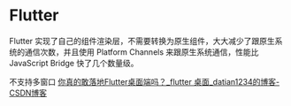 # Flutter

Flutter 实现了自己的组件渲染层，不需要转换为原生组件，大大减少了跟原生系统的通信次数，并且使用 Platform Channels 来跟原生系统通信，性能比 JavaScript Bridge 快了几个数量级。

不支持多窗口
[你真的敢落地Flutter桌面端吗？_flutter 桌面_datian1234的博客-CSDN博客](https://blog.csdn.net/datian1234/article/details/127571160)